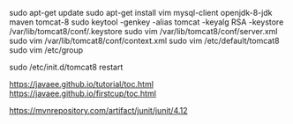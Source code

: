 sudo apt-get update
sudo apt-get install vim mysql-client openjdk-8-jdk maven tomcat-8
sudo keytool -genkey -alias tomcat -keyalg RSA -keystore /var/lib/tomcat8/conf/.keystore
sudo vim /var/lib/tomcat8/conf/server.xml
sudo vim /var/lib/tomcat8/conf/context.xml
sudo vim /etc/default/tomcat8
sudo vim /etc/group

sudo /etc/init.d/tomcat8 restart

https://javaee.github.io/tutorial/toc.html
https://javaee.github.io/firstcup/toc.html

https://mvnrepository.com/artifact/junit/junit/4.12
